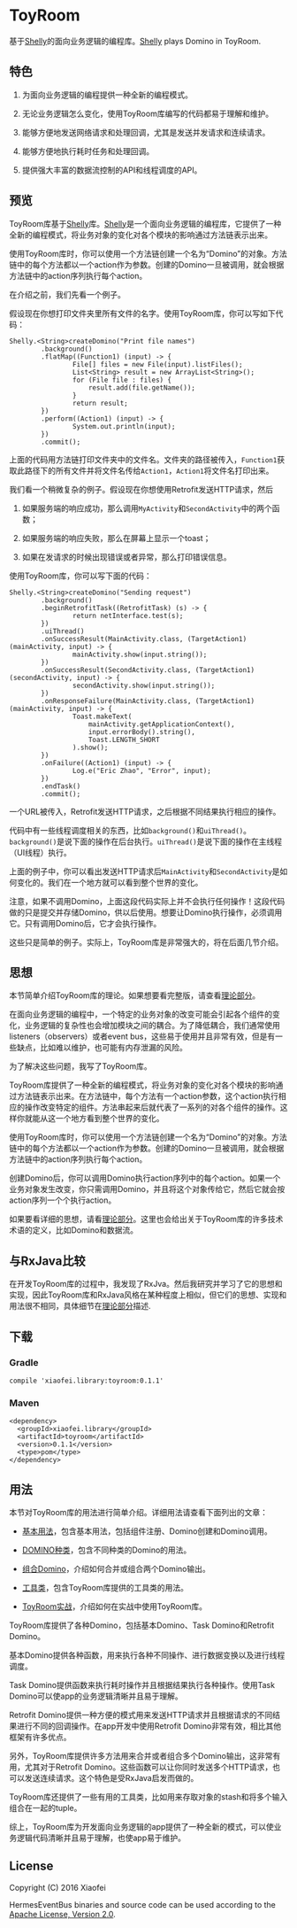 # ToyRoom

基于[Shelly](https://github.com/Xiaofei-it/Shelly)的面向业务逻辑的编程库。[Shelly](https://github.com/Xiaofei-it/Shelly) plays Domino in ToyRoom.

## 特色

1. 为面向业务逻辑的编程提供一种全新的编程模式。

2. 无论业务逻辑怎么变化，使用ToyRoom库编写的代码都易于理解和维护。

3. 能够方便地发送网络请求和处理回调，尤其是发送并发请求和连续请求。

4. 能够方便地执行耗时任务和处理回调。

5. 提供强大丰富的数据流控制的API和线程调度的API。

## 预览

ToyRoom库基于[Shelly](https://github.com/Xiaofei-it/Shelly)库。[Shelly](https://github.com/Xiaofei-it/Shelly)是一个面向业务逻辑的编程库，它提供了一种全新的编程模式，将业务对象的变化对各个模块的影响通过方法链表示出来。

使用ToyRoom库时，你可以使用一个方法链创建一个名为“Domino”的对象。方法链中的每个方法都以一个action作为参数。创建的Domino一旦被调用，就会根据方法链中的action序列执行每个action。

在介绍之前，我们先看一个例子。

假设现在你想打印文件夹里所有文件的名字。使用ToyRoom库，你可以写如下代码：

```
Shelly.<String>createDomino("Print file names")
        .background()
        .flatMap((Function1) (input) -> {
                File[] files = new File(input).listFiles();
                List<String> result = new ArrayList<String>();
                for (File file : files) {
                    result.add(file.getName());
                }
                return result;
        })
        .perform((Action1) (input) -> {
                System.out.println(input);
        })
        .commit();
```

上面的代码用方法链打印文件夹中的文件名。文件夹的路径被传入，`Function1`获取此路径下的所有文件并将文件名传给`Action1`，`Action1`将文件名打印出来。

我们看一个稍微复杂的例子。假设现在你想使用Retrofit发送HTTP请求，然后

1. 如果服务端的响应成功，那么调用`MyActivity`和`SecondActivity`中的两个函数；

2. 如果服务端的响应失败，那么在屏幕上显示一个toast；

3. 如果在发请求的时候出现错误或者异常，那么打印错误信息。

使用ToyRoom库，你可以写下面的代码：

```
Shelly.<String>createDomino("Sending request")
        .background()
        .beginRetrofitTask((RetrofitTask) (s) -> {
                return netInterface.test(s);
        })
        .uiThread()
        .onSuccessResult(MainActivity.class, (TargetAction1) (mainActivity, input) -> {
                mainActivity.show(input.string());
        })
        .onSuccessResult(SecondActivity.class, (TargetAction1) (secondActivity, input) -> {
                secondActivity.show(input.string());
        })
        .onResponseFailure(MainActivity.class, (TargetAction1) (mainActivity, input) -> {
                Toast.makeText(
                    mainActivity.getApplicationContext(),
                    input.errorBody().string(),
                    Toast.LENGTH_SHORT
                ).show();
        })
        .onFailure((Action1) (input) -> {
                Log.e("Eric Zhao", "Error", input);
        })
        .endTask()
        .commit();
```

一个URL被传入，Retrofit发送HTTP请求，之后根据不同结果执行相应的操作。

代码中有一些线程调度相关的东西，比如`background()`和`uiThread()`。`background()`是说下面的操作在后台执行。`uiThread()`是说下面的操作在主线程（UI线程）执行。

上面的例子中，你可以看出发送HTTP请求后`MainActivity`和`SecondActivity`是如何变化的。我们在一个地方就可以看到整个世界的变化。


注意，如果不调用Domino，上面这段代码实际上并不会执行任何操作！这段代码做的只是提交并存储Domino，供以后使用。想要让Domino执行操作，必须调用它。只有调用Domino后，它才会执行操作。

这些只是简单的例子。实际上，ToyRoom库是非常强大的，将在后面几节介绍。

## 思想

本节简单介绍ToyRoom库的理论。如果想要看完整版，请查看[理论部分](doc/THEORY.md)。

在面向业务逻辑的编程中，一个特定的业务对象的改变可能会引起各个组件的变化，业务逻辑的复杂性也会增加模块之间的耦合。为了降低耦合，我们通常使用listeners（observers）或者event bus，这些易于使用并且非常有效，但是有一些缺点，比如难以维护，也可能有内存泄漏的风险。

为了解决这些问题，我写了ToyRoom库。

ToyRoom库提供了一种全新的编程模式，将业务对象的变化对各个模块的影响通过方法链表示出来。在方法链中，每个方法有一个action参数，这个action执行相应的操作改变特定的组件。方法串起来后就代表了一系列的对各个组件的操作。这样你就能从这一个地方看到整个世界的变化。

使用ToyRoom库时，你可以使用一个方法链创建一个名为“Domino”的对象。方法链中的每个方法都以一个action作为参数。创建的Domino一旦被调用，就会根据方法链中的action序列执行每个action。

创建Domino后，你可以调用Domino执行action序列中的每个action。如果一个业务对象发生改变，你只需调用Domino，并且将这个对象传给它，然后它就会按action序列一个个执行action。

如果要看详细的思想，请看[理论部分](doc/THEORY.md)。这里也会给出关于ToyRoom库的许多技术术语的定义，比如Domino和数据流。

## 与RxJava比较

在开发ToyRoom库的过程中，我发现了RxJva。然后我研究并学习了它的思想和实现，因此ToyRoom库和RxJava风格在某种程度上相似，但它们的思想、实现和用法很不相同，具体细节在[理论部分](doc/THEORY.md)描述.

## 下载

### Gradle

```
compile 'xiaofei.library:toyroom:0.1.1'
```

### Maven

```
<dependency>
  <groupId>xiaofei.library</groupId>
  <artifactId>toyroom</artifactId>
  <version>0.1.1</version>
  <type>pom</type>
</dependency>
```

## 用法

本节对ToyRoom库的用法进行简单介绍。详细用法请查看下面列出的文章：

* [基本用法](doc/USAGE.md)，包含基本用法，包括组件注册、Domino创建和Domino调用。

* [DOMINO种类](doc/MORE_DOMINOES.md)，包含不同种类的Domino的用法。

* [组合Domino](doc/DOMINO_COMBINATION.md)，介绍如何合并或组合两个Domino输出。

* [工具类](doc/UTILITIES.md)，包含ToyRoom库提供的工具类的用法。

* [ToyRoom实战](doc/METHODOLOGY.md)，介绍如何在实战中使用ToyRoom库。

ToyRoom库提供了各种Domino，包括基本Domino、Task Domino和Retrofit Domino。

基本Domino提供各种函数，用来执行各种不同操作、进行数据变换以及进行线程调度。

Task Domino提供函数来执行耗时操作并且根据结果执行各种操作。使用Task Domino可以使app的业务逻辑清晰并且易于理解。

Retrofit Domino提供一种方便的模式用来发送HTTP请求并且根据请求的不同结果进行不同的回调操作。在app开发中使用Retrofit Domino非常有效，相比其他框架有许多优点。

另外，ToyRoom库提供许多方法用来合并或者组合多个Domino输出，这非常有用，尤其对于Retrofit Domino。这些函数可以让你同时发送多个HTTP请求，也可以发送连续请求。这个特色是受RxJava启发而做的。

ToyRoom库还提供了一些有用的工具类，比如用来存取对象的stash和将多个输入组合在一起的tuple。

综上，ToyRoom库为开发面向业务逻辑的app提供了一种全新的模式，可以使业务逻辑代码清晰并且易于理解，也使app易于维护。

## License

Copyright (C) 2016 Xiaofei

HermesEventBus binaries and source code can be used according to the
[Apache License, Version 2.0](http://www.apache.org/licenses/LICENSE-2.0.html).
